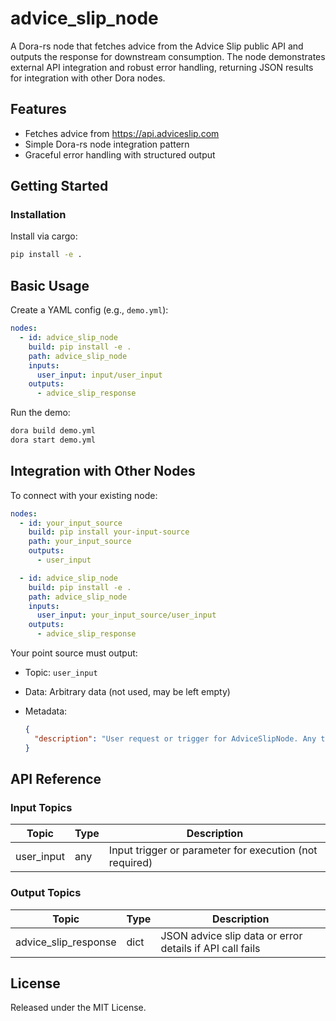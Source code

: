 # advice_slip_node

A Dora-rs node that fetches advice from the Advice Slip public API and outputs the response for downstream consumption. The node demonstrates external API integration and robust error handling, returning JSON results for integration with other Dora nodes.

## Features
- Fetches advice from https://api.adviceslip.com
- Simple Dora-rs node integration pattern
- Graceful error handling with structured output

## Getting Started

### Installation
Install via cargo:
```bash
pip install -e .
```

## Basic Usage

Create a YAML config (e.g., `demo.yml`):

```yaml
nodes:
  - id: advice_slip_node
    build: pip install -e .
    path: advice_slip_node
    inputs:
      user_input: input/user_input
    outputs:
      - advice_slip_response
```

Run the demo:

```bash
dora build demo.yml
dora start demo.yml
```


## Integration with Other Nodes

To connect with your existing node:

```yaml
nodes:
  - id: your_input_source
    build: pip install your-input-source
    path: your_input_source
    outputs:
      - user_input

  - id: advice_slip_node
    build: pip install -e .
    path: advice_slip_node
    inputs:
      user_input: your_input_source/user_input
    outputs:
      - advice_slip_response
```

Your point source must output:

* Topic: `user_input`
* Data: Arbitrary data (not used, may be left empty)
* Metadata:

  ```json
  {
    "description": "User request or trigger for AdviceSlipNode. Any type, not utilized by the node."
  }
  ```

## API Reference

### Input Topics

| Topic      | Type   | Description                                              |
| ----------| ------ | --------------------------------------------------------|
| user_input | any    | Input trigger or parameter for execution (not required) |

### Output Topics

| Topic                | Type   | Description                                                            |
| -------------------- | ------ | ---------------------------------------------------------------------- |
| advice_slip_response | dict   | JSON advice slip data or error details if API call fails                |


## License

Released under the MIT License.

